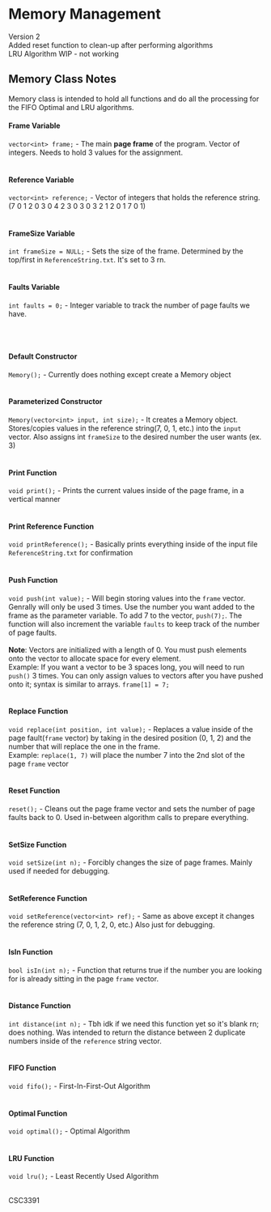 # Memory Management


Version 2 <br>
Added reset function to clean-up after performing algorithms <br>
LRU Algorithm WIP - not working



<h2>Memory Class Notes</h2>
Memory class is intended to hold all functions and do all the processing for the FIFO Optimal and LRU algorithms.<br>


<h4>Frame Variable</h4>

`vector<int> frame;` - The main **page frame** of the program. Vector of integers. Needs to hold 3 values for the assignment.<br><br>


<h4>Reference Variable</h4>

`vector<int> reference;` - Vector of integers that holds the reference string. (7 0 1 2 0 3 0 4 2 3 0 3 0 3 2 1 2 0 1 7 0 1)<br><br>


<h4>FrameSize Variable</h4>

`int frameSize = NULL;` - Sets the size of the frame. Determined by the top/first in `ReferenceString.txt`. It's set to 3 rn.<br><br>


<h4>Faults Variable</h4>

`int faults = 0;` - Integer variable to track the number of page faults we have.<br><br>

<br>

<h4>Default Constructor</h4>

`Memory();` - Currently does nothing except create a Memory object<br><br>



<h4>Parameterized Constructor</h4>

`Memory(vector<int> input, int size);` - It creates a Memory object. Stores/copies values in the reference string(7, 0, 1, etc.) into the `input` vector. Also assigns int `frameSize` to the desired number the user wants (ex. 3)<br><br>


<h4>Print Function</h4>

`void print();` - Prints the current values inside of the page frame, in a vertical manner<br><br>



<h4>Print Reference Function</h4>

`void printReference();` - Basically prints everything inside of the input file `ReferenceString.txt` for confirmation<br><br>


<h4>Push Function</h4>

`void push(int value);` - Will begin storing values into the `frame` vector. Genrally will only be used 3 times. Use the number you want added to the frame as the parameter variable. To add 7 to the vector, `push(7);`. The function will also increment the variable `faults` to keep track of the number of page faults. <br><br>
**Note**: Vectors are initialized with a length of 0. You must push elements onto the vector to allocate space for every element.<br>
Example: If you want a vector to be 3 spaces long, you will need to run `push()` 3 times. You can only assign values to vectors after you have pushed onto it; syntax is similar to arrays. `frame[1] = 7;`
<br><br>


<h4>Replace Function</h4>

`void replace(int position, int value);` - Replaces a value inside of the page fault(`frame` vector) by taking in the desired position (0, 1, 2) and the number that will replace the one in the frame.<br>
Example: `replace(1, 7)` will place the number 7 into the 2nd slot of the page `frame` vector
<br><br>


<h4>Reset Function</h4>

`reset();` - Cleans out the page frame vector and sets the number of page faults back to 0. Used in-between algorithm calls to prepare everything.<br><br>


<h4>SetSize Function</h4>

`void setSize(int n);` - Forcibly changes the size of page frames. Mainly used if needed for debugging.<br><br>


<h4>SetReference Function</h4>

`void setReference(vector<int> ref);` - Same as above except it changes the reference string (7, 0, 1, 2, 0, etc.) Also just for debugging.<br><br>


<h4>IsIn Function</h4>

`bool isIn(int n);` - Function that returns true if the number you are looking for is already sitting in the page `frame` vector.<br><br>


<h4>Distance Function</h4>

`int distance(int n);` - Tbh idk if we need this function yet so it's blank rn; does nothing. Was intended to return the distance between 2 duplicate numbers inside of the `reference` string vector.<br><br>


<h4>FIFO Function</h4>

`void fifo();` - First-In-First-Out Algorithm<br><br>


<h4>Optimal Function</h4>

`void optimal();` - Optimal Algorithm<br><br>


<h4>LRU Function</h4>

`void lru();` - Least Recently Used Algorithm<br><br>


CSC3391


